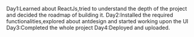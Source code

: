 Day1:Learned about ReactJs,tried to understand the depth of the project and decided the roadmap of building it.
Day2:Installed the required functionalities,explored about antdesign and started working upon the UI
Day3:Completed the whole project 
Day4:Deployed and uploaded.
